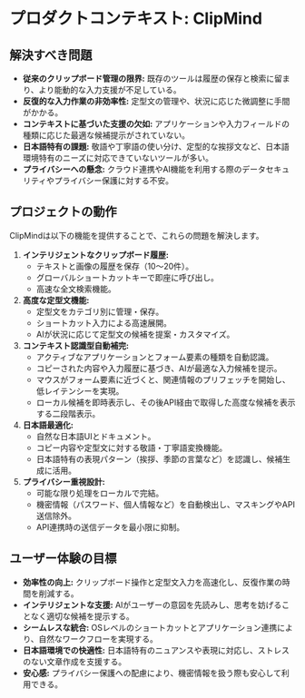 # プロダクトコンテキスト: ClipMind

## 解決すべき問題

*   **従来のクリップボード管理の限界:** 既存のツールは履歴の保存と検索に留まり、より能動的な入力支援が不足している。
*   **反復的な入力作業の非効率性:** 定型文の管理や、状況に応じた微調整に手間がかかる。
*   **コンテキストに基づいた支援の欠如:** アプリケーションや入力フィールドの種類に応じた最適な候補提示がされていない。
*   **日本語特有の課題:** 敬語や丁寧語の使い分け、定型的な挨拶文など、日本語環境特有のニーズに対応できていないツールが多い。
*   **プライバシーへの懸念:** クラウド連携やAI機能を利用する際のデータセキュリティやプライバシー保護に対する不安。

## プロジェクトの動作

ClipMindは以下の機能を提供することで、これらの問題を解決します。

1.  **インテリジェントなクリップボード履歴:**
    *   テキストと画像の履歴を保存（10〜20件）。
    *   グローバルショートカットキーで即座に呼び出し。
    *   高速な全文検索機能。
2.  **高度な定型文機能:**
    *   定型文をカテゴリ別に管理・保存。
    *   ショートカット入力による高速展開。
    *   AIが状況に応じて定型文の候補を提案・カスタマイズ。
3.  **コンテキスト認識型自動補完:**
    *   アクティブなアプリケーションとフォーム要素の種類を自動認識。
    *   コピーされた内容や入力履歴に基づき、AIが最適な入力候補を提示。
    *   マウスがフォーム要素に近づくと、関連情報のプリフェッチを開始し、低レイテンシーを実現。
    *   ローカル候補を即時表示し、その後API経由で取得した高度な候補を表示する二段階表示。
4.  **日本語最適化:**
    *   自然な日本語UIとドキュメント。
    *   コピー内容や定型文に対する敬語・丁寧語変換機能。
    *   日本語特有の表現パターン（挨拶、季節の言葉など）を認識し、候補生成に活用。
5.  **プライバシー重視設計:**
    *   可能な限り処理をローカルで完結。
    *   機密情報（パスワード、個人情報など）を自動検出し、マスキングやAPI送信除外。
    *   API連携時の送信データを最小限に抑制。

## ユーザー体験の目標

*   **効率性の向上:** クリップボード操作と定型文入力を高速化し、反復作業の時間を削減する。
*   **インテリジェントな支援:** AIがユーザーの意図を先読みし、思考を妨げることなく適切な候補を提示する。
*   **シームレスな統合:** OSレベルのショートカットとアプリケーション連携により、自然なワークフローを実現する。
*   **日本語環境での快適性:** 日本語特有のニュアンスや表現に対応し、ストレスのない文章作成を支援する。
*   **安心感:** プライバシー保護への配慮により、機密情報を扱う際も安心して利用できる。
